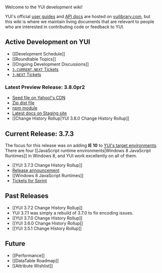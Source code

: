 Welcome to the YUI development wiki!

YUI's official [user guides](http://yuilibrary.com/yui/docs/guides/) and [API docs](http://yuilibrary.com/yui/docs/api/) are hosted on [yuilibrary.com](http://yuilibrary.com/), but this wiki is where we maintain living documents that are relevant to people who are interested in contributing code or feedback to YUI.

## Active Development on YUI

* [[Development Schedule]]
* [[Roundtable Topics]]
* [[Ongoing Development Discussions]]
* [`3.CURRENT.NEXT` Tickets](http://yuilibrary.com/projects/yui3/report/138)
* [`3.NEXT` Tickets](http://yuilibrary.com/projects/yui3/report/139)

### Latest Preview Release: 3.8.0pr2

* [Seed file on Yahoo!'s CDN](http://yui.yahooapis.com/3.8.0pr2/build/yui/yui-min.js)
* [Zip dist file](http://yui.zenfs.com/releases/yui3/yui_3.8.0pr2.zip)
* [npm module](https://npmjs.org/package/yui)
* [Latest docs on Staging site](http://stage.yuilibrary.com/)
* [[Change History Rollup|YUI 3.8.0 Change History Rollup]]

## Current Release: 3.7.3

The focus for this release was on adding **IE 10** to [YUI's target environments](http://yuilibrary.com/yui/environments/). There are four [[JavaScript runtime environments|Windows 8 JavaScript Runtimes]] in Windows 8, and YUI work excellently on all of them. 

* [[YUI 3.7.3 Change History Rollup]]
* [Release announcement](http://www.yuiblog.com/blog/2012/10/17/yui-3-7-3-windows-8-apps-and-ie-10/)
* [[Windows 8 JavaScript Runtimes]] 
* [Tickets for Sprint](http://yuilibrary.com/projects/yui3/report/138)

## Past Releases

* [[YUI 3.7.2 Change History Rollup]]
* YUI 3.7.1 was simply a rebuild of 3.7.0 to fix encoding issues.
* [[YUI 3.7.0 Change History Rollup]]
* [[YUI 3.6.0 Change History Rollup]]
* [[YUI 3.5.1 Change History Rollup]]

## Future

* [[Performance]]
* [[DataTable Roadmap]]
* [[Attribute Wishlist]]